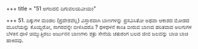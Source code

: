 +++
title = "51 ಅಗಲದಲಿ ದಿಗುವಲಯವೀಯಂ"

+++
51. ದಿಕ್ಕುಗಳ ಮಂಡಲ (ಪ್ರದೇಶವೆಲ್ಲ) ವಿಸ್ತಾರವಾಗಿ ಬಾಣಗಳನ್ನು ಪ್ರಸವಿಸಿತೋ ಅಥವಾ ಆಕಾಶದ ಮೋಡದ ಮೂಲೆಯನ್ನು ಕೊಯ್ದರೋ, ಸಾಗರವನ್ನೇ ಬೀಳಿಸಿದರೊ ? ಥಳಥಳನೆ ಕಾಂತಿ ಬೀರುವ ಬಾಣದ ಹರಿತವಾದ ಅಲಗುಗಳ ಬೆಳಕಿನ ಧಾಳಿ ಚಿಮ್ಮುತ್ತಿರಲು ಅರ್ಜುನನ ಬಾಣಗಳು ಶತ್ರು ಸೇನೆಯ ಚತುರಂಗ ಬಲದ ಜೀವ ಜಲವನ್ನು ಬಾಚಿ ಬಾಚಿ ಹಾಕಿದವು.